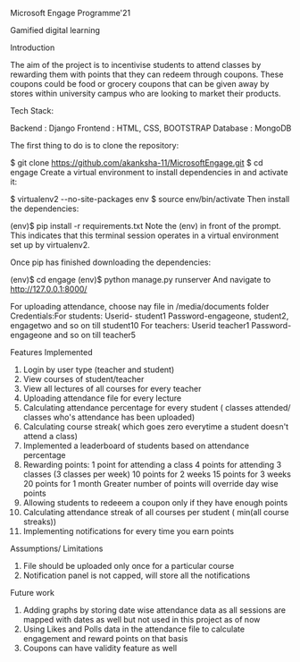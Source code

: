 Microsoft Engage Programme'21

Gamified digital learning 

Introduction

The aim of the project is to incentivise students to attend classes by rewarding them with points that they can redeem through coupons.
These coupons could be food or grocery coupons that can be given away by stores within university campus who are looking to market their products.

Tech Stack:

Backend : Django
Frontend : HTML, CSS, BOOTSTRAP
Database : MongoDB

The first thing to do is to clone the repository:

$ git clone https://github.com/akanksha-11/MicrosoftEngage.git
$ cd engage
Create a virtual environment to install dependencies in and activate it:

$ virtualenv2 --no-site-packages env
$ source env/bin/activate
Then install the dependencies:

(env)$ pip install -r requirements.txt
Note the (env) in front of the prompt. This indicates that this terminal session operates in a virtual environment set up by virtualenv2.

Once pip has finished downloading the dependencies:

(env)$ cd engage
(env)$ python manage.py runserver
And navigate to http://127.0.0.1:8000/

For uploading attendance, choose nay file in /media/documents folder
Credentials:For students: Userid- student1 Password-engageone, student2, engagetwo and so on till student10
For teachers: Userid teacher1 Password- engageone and so on till teacher5



Features Implemented
1. Login by user type (teacher and student)
2. View courses of student/teacher
3. View all lectures of all courses for every teacher
4. Uploading attendance file for every lecture
5. Calculating attendance percentage for every student ( classes attended/ classes who's attendance has been uploaded)
6. Calculating course streak( which goes zero everytime a student doesn't attend a class)
7. Implemented a leaderboard of students based on attendance percentage
8. Rewarding points:
        1 point for attending a class
        4 points for attending 3 classes (3 classes per week)
        10 points for 2 weeks
        15 points for 3 weeks
        20 points for 1 month
   Greater number of points will override day wise points
9. Allowing students to redeeem a coupon only if they have enough points
10. Calculating attendance streak of all courses per student ( min(all course streaks))
11. Implementing notifications for every time you earn points

Assumptions/ Limitations
1. File should be uploaded only once for a particular course
2. Notification panel is not capped, will store all the notifications

Future work
1. Adding graphs by storing date wise attendance data as all sessions are mapped with dates as well but not used in this project as of now
2. Using Likes and Polls data in the attendance file to calculate engagement and reward points on that basis
3. Coupons can have validity feature as well






